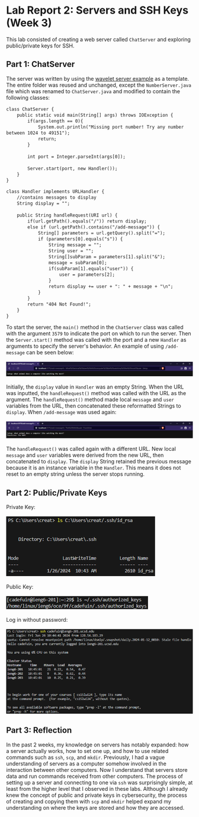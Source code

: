 # Lab Report 2: Servers and SSH Keys (Week 3)
This lab consisted of creating a web server called `ChatServer` and exploring public/private keys for SSH.

## Part 1: ChatServer
The server was written by using the [wavelet server example](https://github.com/ucsd-cse15l-f23/wavelet) as a template. The entire folder was reused and unchanged, except the `NumberServer.java` file which was renamed to `ChatServer.java` and modified to contain the following classes:
```
class ChatServer {
    public static void main(String[] args) throws IOException {
        if(args.length == 0){
            System.out.println("Missing port number! Try any number between 1024 to 49151");
            return;
        }

        int port = Integer.parseInt(args[0]);

        Server.start(port, new Handler());
    }
}
```
```
class Handler implements URLHandler {
    //contains messages to display
    String display = "";

    public String handleRequest(URI url) {
        if(url.getPath().equals("/")) return display;
        else if (url.getPath().contains("/add-message")) {
            String[] parameters = url.getQuery().split("=");
            if (parameters[0].equals("s")) {
                String message = "";
                String user = "";
                String[]subParam = parameters[1].split("&");
                message = subParam[0];
                if(subParam[1].equals("user")) {
                    user = parameters[2];
                }
                return display += user + ": " + message + "\n";
            }
        }
        return "404 Not Found!";
    }
}
```
To start the server, the `main()` method in the `ChatServer` class was called with the argument `3579` to indicate the port on which to run the server. Then the `Server.start()` method was called with the port and a new `Handler` as arguments to specify the server's behavior.
An example of using `/add-message` can be seen below:<br><br>
![Example 1 of /add-message](cse15l-report-2-ss-1.png)<br><br>
Initially, the `display` value in `Handler` was an empty String. When the URL was inputted, the `handleRequest()` method was called with the URL as the argument. The `handleRequest()` method made local `message` and `user` variables from the URL, then concatenated these reformatted Strings to `display`. When `/add-message` was used again:<br><br>
![Example 2 of /add-message](cse15l-report-2-ss-2.png)<br><br>
The `handleRequest()` was called again with a different URL. New local `message` and `user` variables were derived from the new URL, then concatenated to `display`. The `display` String retained the previous message because it is an instance variable in the `Handler`. This means it does not reset to an empty string unless the server stops running.

## Part 2: Public/Private Keys
Private Key: <br><br>
![Absolute path to private key](cse15l-report-2-ss-3.png) <br><br>
Public Key: <br><br>
![Absolute path to public key](cse15l-report-2-ss-4.png) <br><br>
Log in without password: <br><br>
![Log in without password](cse15l-report-2-ss-5.png)

## Part 3: Reflection
In the past 2 weeks, my knowledge on servers has notably expanded: how a server actually works, how to set one up, and how to use related commands such as `ssh`, `scp`, and `mkdir`. Previously, I had a vague understanding of servers as a computer somehow involved in the interaction between other computers. Now I understand that servers store data and run commands received from other computers. The process of setting up a server and connecting to one via `ssh` was surprisingly simple, at least from the higher level that I observed in these labs. Although I already knew the concept of public and private keys in cybersecurity, the process of creating and copying them with `scp` and `mkdir` helped expand my understanding on where the keys are stored and how they are accessed.
